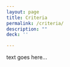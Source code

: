 ```yaml
---
layout: page
title: Criteria
permalink: /criteria/
description: ""
deck: ''

---
```


text goes here...

